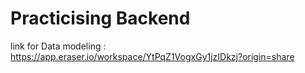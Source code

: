# Practicising Backend

link for Data modeling : https://app.eraser.io/workspace/YtPqZ1VogxGy1jzIDkzj?origin=share

